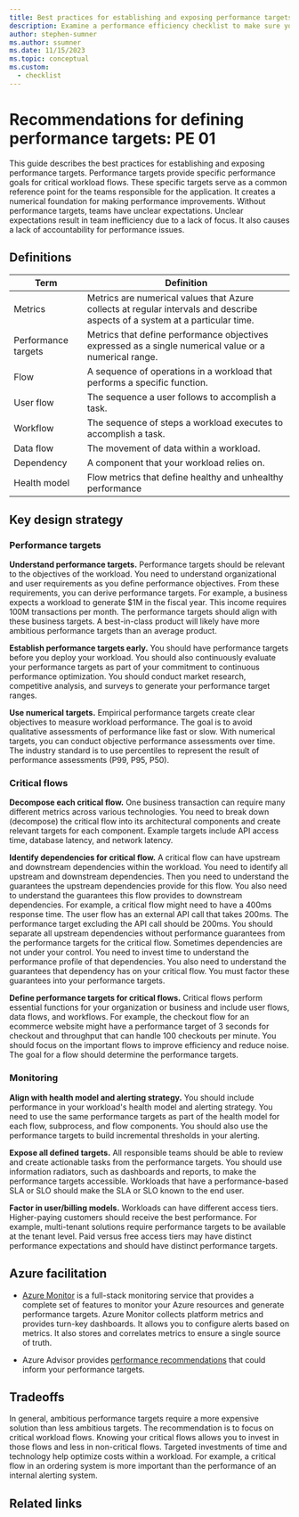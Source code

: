 ```yaml
---
title: Best practices for establishing and exposing performance targets
description: Examine a performance efficiency checklist to make sure your workload can scale. Review application design, data management, and implementation guidance.
author: stephen-sumner
ms.author: ssumner
ms.date: 11/15/2023
ms.topic: conceptual
ms.custom:
  - checklist
---
```


# Recommendations for defining performance targets: PE 01

This guide describes the best practices for establishing and exposing performance targets. Performance targets provide specific performance goals for critical workload flows. These specific targets serve as a common reference point for the teams responsible for the application. It creates a numerical foundation for making performance improvements. Without performance targets, teams have unclear expectations. Unclear expectations result in team inefficiency due to a lack of focus. It also causes a lack of accountability for performance issues.

## Definitions

|  Term|                  Definition|
|-|-|
  |Metrics|               Metrics are numerical values that Azure collects at regular intervals and describe aspects of a system at a particular time.
  |Performance targets|   Metrics that define performance objectives expressed as a single numerical value or a numerical range.|
  |Flow|                  A sequence of operations in a workload that performs a specific function.|
  |User flow             |The sequence a user follows to accomplish a task.|
|Workflow          |    The sequence of steps a workload executes to accomplish a task.|
  |Data flow|             The movement of data within a workload.|
|Dependency            |A component that your workload relies on.|
  |Health model         | Flow metrics that define healthy and unhealthy performance|

## Key design strategy

### Performance targets

**Understand performance targets.** Performance targets should be relevant to the objectives of the workload. You need to understand organizational and user requirements as you define performance objectives. From these requirements, you can derive performance targets. For example, a business expects a workload to generate \$1M in the fiscal year. This income requires 100M transactions per month. The performance targets should align with these business targets. A best-in-class product will likely have more ambitious performance targets than an average product.

**Establish performance targets early.** You should have performance targets before you deploy your workload. You should also continuously evaluate your performance targets as part of your commitment to continuous performance optimization. You should conduct market research, competitive analysis, and surveys to generate your performance target ranges.

**Use numerical targets.** Empirical performance targets create clear objectives to measure workload performance. The goal is to avoid qualitative assessments of performance like fast or slow. With numerical targets, you can conduct objective performance assessments over time. The industry standard is to use percentiles to represent the result of performance assessments (P99, P95, P50).

### Critical flows 

**Decompose each critical flow.** One business transaction can require many different metrics across various technologies. You need to break down (decompose) the critical flow into its architectural components and create relevant targets for each component. Example targets include API access time, database latency, and network latency.

**Identify dependencies for critical flow.** A critical flow can have upstream and downstream dependencies within the workload. You need to identify all upstream and downstream dependencies. Then you need to understand the guarantees the upstream dependencies provide for this flow. You also need to understand the guarantees this flow provides to downstream dependencies. For example, a critical flow might need to have a 400ms response time. The user flow has an external API call that takes 200ms. The performance target excluding the API call should be 200ms. You should separate all upstream dependencies without performance guarantees from the performance targets for the critical flow. Sometimes dependencies are not under your control. You need to invest time to understand the performance profile of that dependencies. You also need to understand the guarantees that dependency has on your critical flow. You must factor these guarantees into your performance targets.

**Define performance targets for critical flows.** Critical flows perform essential functions for your organization or business and include user flows, data flows, and workflows. For example, the checkout flow for an ecommerce website might have a performance target of 3 seconds for checkout and throughput that can handle 100 checkouts per minute. You should focus on the important flows to improve efficiency and reduce noise. The goal for a flow should determine the performance targets.

### Monitoring 

**Align with health model and alerting strategy.** You should include performance in your workload's health model and alerting strategy. You need to use the same performance targets as part of the health model for each flow, subprocess, and flow components. You should also use the performance targets to build incremental thresholds in your alerting.

**Expose all defined targets.** All responsible teams should be able to review and create actionable tasks from the performance targets. You should use information radiators, such as dashboards and reports, to make the performance targets accessible. Workloads that have a performance-based SLA or SLO should make the SLA or SLO known to the end user.

**Factor in user/billing models.** Workloads can have different access tiers. Higher-paying customers should receive the best performance. For example, multi-tenant solutions require performance targets to be available at the tenant level. Paid versus free access tiers may have distinct performance expectations and should have distinct performance targets.

## Azure facilitation

-   [Azure Monitor](/azure/azure-monitor/overview) is a full-stack monitoring service that provides a complete set of features to monitor your Azure resources and generate performance targets. Azure Monitor collects platform metrics and provides turn-key dashboards. It allows you to configure alerts based on metrics. It also stores and correlates metrics to ensure a single source of truth.

-   Azure Advisor provides [performance recommendations](/azure/advisor/advisor-performance-recommendations) that could inform your performance targets.

## Tradeoffs

In general, ambitious performance targets require a more expensive solution than less ambitious targets. The recommendation is to focus on critical workload flows. Knowing your critical flows allows you to invest in those flows and less in non-critical flows. Targeted investments of time and technology help optimize costs within a workload. For example, a critical flow in an ordering system is more important than the performance of an internal alerting system.

## Related links

